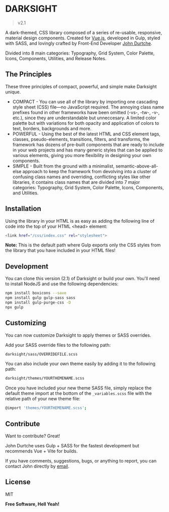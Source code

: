 # DARKSIGHT
>v2.1

A dark-themed, CSS library composed of a series of re-usable, responsive, material design components.
Created for [Vue.js][vue], developed in Gulp, styled with SASS, and lovingly crafted by Front-End Developer [John Durtche][email].

Divided into 8 main categories: Typography, Grid System, Color Palette, Icons, Components, Utilities, and Release Notes.

## The Principles

These three principles of compact, powerful, and simple make Darksight unique.

- COMPACT - You can use all of the library by importing one cascading style sheet (CSS) file&mdash;no JavaScript required. The annoying class name prefixes found in other frameworks have been omitted (-vs-, -tw-, -v-, etc.), since they are understandable but unneccesary. A limited color palette but with variations for both opacity and application of colors to text, borders, backgrounds and more.
- POWERFUL - Using the best of the latest HTML and CSS element tags, classes, pseudo-elements, transitions, filters, and transforms, the framework has dozens of pre-built components that are ready to include in your web projects and has many generic styles that can be applied to various elements, giving you more flexibility in designing your own components.
- SIMPLE - Built from the ground with a minimalist, semantic-above-all-else approach to keep the framework from devolving into a cluster of confusing class names and overriding, conflicting styles like other libraries, it contains class names that are divided into 7 major categories: Typography, Grid System, Color Palette, Icons, Components, and Utilities.

## Installation

Using the library in your HTML is as easy as adding the following line of code into the top of your HTML &lt;head&gt; element:

```sh
<link href="/css/index.css" rel="stylesheet">
```

<b>Note:</b> This is the default path where Gulp exports only the CSS styles from the library that you have included in your HTML files!

## Development

You can clone this version (2.1) of Darksight or build your own. You'll need to install NodeJS and use the following dependencies:

```sh
npm install boxicons --save
npm install gulp gulp-sass sass
npm install gulp-purge-css -D
npx gulp
```

## Customizing

You can now customize Darksight to apply themes or SASS overrides.

Add your SASS override files to the following path:

```sh
darksight/sass/OVERRIDEFILE.scss
```

You can also include your own theme easily by adding it to the following path:

```sh
darksight/themes/YOURTHEMENAME.scss
```

Once you have included your new theme SASS file, simply replace the default theme import at the bottom of the <code>_variables.scss</code> file with the relative path of your new theme file:

```sh
@import 'themes/YOURTHEMENAME.scss';
```

## Contribute
Want to contribute? Great!

John Durtche uses Gulp + SASS for the fastest development but recommends Vue + Vite for builds.

If you have comments, suggestions, bugs, or anything to report, you can contact John directly by [email].

## License

MIT

**Free Software, Hell Yeah!**

[//]: # (These are reference links used in the body of this note and get stripped out when the markdown processor does its job. There is no need to format nicely because it shouldn't be seen. Thanks SO - http://stackoverflow.com/questions/4823468/store-comments-in-markdown-syntax)

   [email]: <mailto:johndurtche@gmail.com>
   [vue]: <https://vuejs.org>
